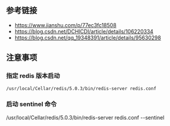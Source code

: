 ## 参考链接

- https://www.jianshu.com/p/77ec3fc18508
- https://blog.csdn.net/DCHICDI/article/details/106220334
- https://blog.csdn.net/qq_19348391/article/details/95630298

## 注意事项

### 指定 redis 版本启动

    /usr/local/Cellar/redis/5.0.3/bin/redis-server redis.conf

### 启动 sentinel 命令
   
   /usr/local/Cellar/redis/5.0.3/bin/redis-server redis.conf --sentinel